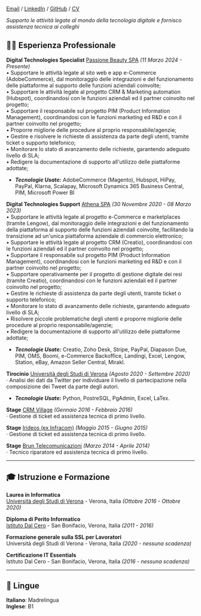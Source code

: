 [Email](mailto:nicola.agresti97@gmail.com) / [LinkedIn](https://www.linkedin.com/in/nicolaagresti/) / [GitHub](https://github.com/agrestinicola) / [CV](https://github.com/agrestinicola/cv/blob/gh-pages/CV_AgrestiNicola.pdf?utm_source=google&utm_medium=cta&utm_campaign=mycvpdf)

_Supporto le attività legate al mondo della tecnologia digitale e fornisco assistenza tecnica ai colleghi_ <br>

## 👨‍💻 Esperienza Professionale
**Digital Technologies Specialist** [Passione Beauty SPA](https://www.passionebeauty.com/it_it/) _(11 Marzo 2024 - Presente)_ <br>
• Supportare le attività legate al sito web e app e-Commerce (AdobeCommerce), dal monitoraggio delle integrazioni e del funzionamento delle piattaforme al supporto delle funzioni aziendali coinvolte; <br>
• Supportare le attività legate al progetto CRM & Marketing automation (Hubspot), coordinandosi con le funzioni aziendali ed il partner coinvolto nel progetto; <br> 
• Supportare il responsabile sul progetto PIM (Product Information Management), coordinandosi con le funzioni marketing ed R&D e con il partner coinvolto nel progetto; <br> 
• Proporre migliorie delle procedure al proprio responsabile/agenzie; <br> 
• Gestire e risolvere le richieste di assistenza da parte degli utenti, tramite ticket o supporto telefonico; <br> 
• Monitorare lo stato di avanzamento delle richieste, garantendo adeguato livello di SLA; <br> 
• Redigere la documentazione di supporto all'utilizzo delle piattaforme adottate;<br> 
  - **_Tecnologie Usate:_** AdobeCommerce (Magento), Hubspot, HiPay, PayPal, Klarna, Scalapay, Microsoft Dynamics 365 Business Central, PIM, Microsoft Power BI

**Digital Technologies Support** [Athena SPA](https://www.athena.eu/it-it/) _(30 Novembre 2020 - 08 Marzo 2023)_ <br>
• Supportare le attività legate al progetto e-Commerce e marketplaces (tramite Lengow), dal monitoraggio delle integrazioni e del funzionamento della piattaforma al supporto delle funzioni aziendali coinvolte, facilitando la transizione ad un'unica piattaforma aziendale di commercio elettronico;<br>
• Supportare le attività legate al progetto CRM (Creatio), coordinandosi con le funzioni aziendali ed il partner coinvolto nel progetto; <br>
• Supportare il responsabile sul progetto PIM (Product Information Management), coordinandosi con le funzioni marketing ed R&D e con il partner coinvolto nel progetto;<br>
• Supportare operativamente per il progetto di gestione digitale dei resi (tramite Creatio), coordinandosi con le funzioni aziendali ed il partner coinvolto nel progetto;<br>
• Gestire le richieste di assistenza da parte degli utenti, tramite ticket o supporto telefonico;<br>
• Monitorare lo stato di avanzamento delle richieste, garantendo adeguato livello di SLA;<br>
• Risolvere piccole problematiche degli utenti e proporre migliorie delle procedure al proprio responsabile/agenzie;<br>
• Redigere la documentazione di supporto all'utilizzo delle piattaforme adottate;<br>
  - **_Tecnologie Usate:_** Creatio, Zoho Desk, Stripe, PayPal, Diapason Due, PIM, OMS, Boomi, e-Commerce Backoffice, Landingi, Excel, Lengow, Station, eBay, Amazon Seller Central, Mirakl.

**Tirocinio** [Università degli Studi di Verona](https://www.di.univr.it/?ent=cs&id=420&tcs=N) _(Agosto 2020 - Settembre 2020)_ <br>
· Analisi dei dati da Twitter per individuare il livello di partecipazione nella composizione dei Tweet da parte degli autori.
  - **_Tecnologie Usate:_** Python, PostreSQL, PgAdmin, Excel, LaTex.

**Stage** [CRM Village](https://crmvillage.biz/) _(Gennaio 2016 - Febbraio 2016)_ <br>
· Gestione di ticket ed assistenza tecnica di primo livello.

**Stage** [Irideos (ex Infracom)](https://irideos.it/) _(Maggio 2015 - Giugno 2015)_ <br>
· Gestione di ticket ed assistenza tecnica di primo livello.

**Stage** [Brun Telecomunicazioni](http://www.brunsat.it/) _(Marzo 2014 - Aprile 2014)_ <br>
· Tecnico riparatore ed assistenza tecnica di primo livello.

* * *

## 🎓 Istruzione e Formazione

**Laurea in Informatica**<br>
[Università degli Studi di Verona](https://www.di.univr.it/?ent=cs&id=420&tcs=N) - Verona, Italia _(Ottobre 2016 - Ottobre 2020)_ <br>

**Diploma di Perito Informatico** <br>
[Istituto Dal Cero](https://www.dalcero.edu.it/pvw/app/VRII0003/pvw_sito.php) - San Bonifacio, Verona, Italia _(2011 - 2016)_

**Formazione generale sulla SSL per Lavoratori** <br>
Università degli Studi di Verona - Verona, Italia _(2020 - nessuna scadenza)_

**Certificazione IT Essentials** <br>
Istituto Dal Cero - San Bonifacio, Verona, Italia _(2016 - nessuna scadenza)_

* * *

## 💬 Lingue

**Italiano**: Madrelingua <br>
**Inglese**: B1
<br><br>
